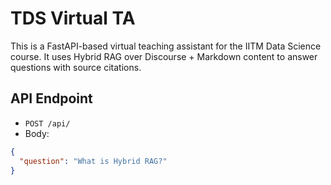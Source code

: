 # TDS Virtual TA

This is a FastAPI-based virtual teaching assistant for the IITM Data Science course. It uses Hybrid RAG over Discourse + Markdown content to answer questions with source citations.

## API Endpoint

- `POST /api/`  
- Body:
```json
{
  "question": "What is Hybrid RAG?"
}
